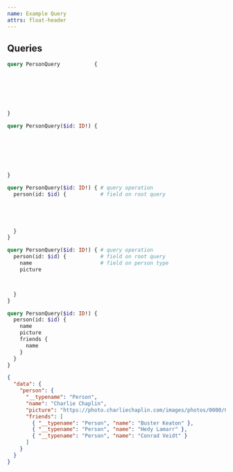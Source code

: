 ```yaml
---
name: Example Query
attrs: float-header
---
```


## Queries

<section progressive>

```graphql
query PersonQuery           {







}
```

```graphql reveal
query PersonQuery($id: ID!) {







}
```

```graphql reveal
query PersonQuery($id: ID!) { # query operation
  person(id: $id) {           # field on root query





  }
}
```

```graphql reveal
query PersonQuery($id: ID!) { # query operation
  person(id: $id) {           # field on root query
    name                      # field on person type
    picture



  }
}
```

```graphql reveal
query PersonQuery($id: ID!) {
  person(id: $id) {
    name
    picture
    friends {
      name
    }
  }
}
```

```json reveal
{
  "data": {
    "person": {
      "__typename": "Person",
      "name": "Charlie Chaplin",
      "picture": "https://photo.charliechaplin.com/images/photos/0000/0296/CC_233_big.jpg",
      "friends": [
        { "__typename": "Person", "name": "Buster Keaton" },
        { "__typename": "Person", "name": "Hedy Lamarr" },
        { "__typename": "Person", "name": "Conrad Veidt" }
      ]
    }
  }
}
```

</section>
